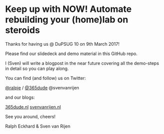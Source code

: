 # Keep up with NOW! Automate rebuilding your (home)lab __on steroids__

Thanks for having us @ DuPSUG 10 on 9th March 2017!

Please find our slidedeck and demo material in this GitHub repo.

I (Sven) will write a blogpost in the near future covering all the demo-steps in detail so you can play along.

You can find (and follow) us on Twitter:

[@ralpje](www.twitter.com/ralpje) / [@365dude](www.twitter.com/365dude)
@svenvanrijen

and our blogs:

[365dude.nl](www.365dude.nl)
[svenvanrijen.nl](www.svenvanrijen.nl) 


See you around, cheers!

Ralph Eckhard & Sven van Rijen
